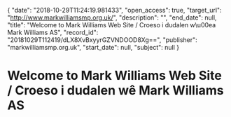 {
  "date": "2018-10-29T11:24:19.981433", 
  "open_access": true, 
  "target_url": "http://www.markwilliamsmp.org.uk/", 
  "description": "", 
  "end_date": null, 
  "title": "Welcome to Mark Williams Web Site / Croeso i dudalen w\u00ea Mark Williams AS", 
  "record_id": "20181029T112419/dLX8XvBxyyrGZVNDOOD8Xg==", 
  "publisher": "markwilliamsmp.org.uk", 
  "start_date": null, 
  "subject": null
}

# Welcome to Mark Williams Web Site / Croeso i dudalen wê Mark Williams AS

